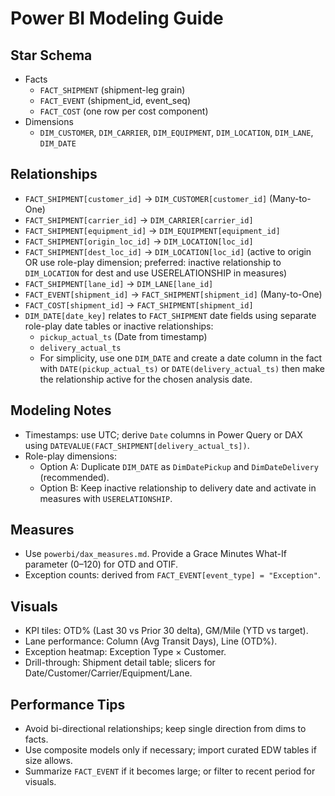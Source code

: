 # Power BI Modeling Guide

## Star Schema

- Facts
  - `FACT_SHIPMENT` (shipment-leg grain)
  - `FACT_EVENT` (shipment_id, event_seq)
  - `FACT_COST` (one row per cost component)
- Dimensions
  - `DIM_CUSTOMER`, `DIM_CARRIER`, `DIM_EQUIPMENT`, `DIM_LOCATION`, `DIM_LANE`, `DIM_DATE`

## Relationships

- `FACT_SHIPMENT[customer_id]` -> `DIM_CUSTOMER[customer_id]` (Many-to-One)
- `FACT_SHIPMENT[carrier_id]` -> `DIM_CARRIER[carrier_id]`
- `FACT_SHIPMENT[equipment_id]` -> `DIM_EQUIPMENT[equipment_id]`
- `FACT_SHIPMENT[origin_loc_id]` -> `DIM_LOCATION[loc_id]`
- `FACT_SHIPMENT[dest_loc_id]` -> `DIM_LOCATION[loc_id]` (active to origin OR use role-play dimension; preferred: inactive relationship to `DIM_LOCATION` for dest and use USERELATIONSHIP in measures)
- `FACT_SHIPMENT[lane_id]` -> `DIM_LANE[lane_id]`
- `FACT_EVENT[shipment_id]` -> `FACT_SHIPMENT[shipment_id]` (Many-to-One)
- `FACT_COST[shipment_id]` -> `FACT_SHIPMENT[shipment_id]`
- `DIM_DATE[date_key]` relates to `FACT_SHIPMENT` date fields using separate role-play date tables or inactive relationships:
  - `pickup_actual_ts` (Date from timestamp)
  - `delivery_actual_ts`
  - For simplicity, use one `DIM_DATE` and create a date column in the fact with `DATE(pickup_actual_ts)` or `DATE(delivery_actual_ts)` then make the relationship active for the chosen analysis date.

## Modeling Notes

- Timestamps: use UTC; derive `Date` columns in Power Query or DAX using `DATEVALUE(FACT_SHIPMENT[delivery_actual_ts])`.
- Role-play dimensions:
  - Option A: Duplicate `DIM_DATE` as `DimDatePickup` and `DimDateDelivery` (recommended).
  - Option B: Keep inactive relationship to delivery date and activate in measures with `USERELATIONSHIP`.

## Measures

- Use `powerbi/dax_measures.md`. Provide a Grace Minutes What-If parameter (0–120) for OTD and OTIF.
- Exception counts: derived from `FACT_EVENT[event_type] = "Exception"`.

## Visuals

- KPI tiles: OTD% (Last 30 vs Prior 30 delta), GM/Mile (YTD vs target).
- Lane performance: Column (Avg Transit Days), Line (OTD%).
- Exception heatmap: Exception Type × Customer.
- Drill-through: Shipment detail table; slicers for Date/Customer/Carrier/Equipment/Lane.

## Performance Tips

- Avoid bi-directional relationships; keep single direction from dims to facts.
- Use composite models only if necessary; import curated EDW tables if size allows.
- Summarize `FACT_EVENT` if it becomes large; or filter to recent period for visuals.

